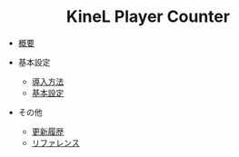
<div style="text-align: center; ">
    <H1>KineL Player Counter</H1>
</div>


- [概要](README.md)

- 基本設定

  - [導入方法](install.md)
  - [基本設定](baseSetting.md)

- その他

  - [更新履歴](update.md)
  - [リファレンス](reference.md)



